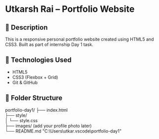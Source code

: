 # Utkarsh Rai – Portfolio Website

## 📌 Description
This is a responsive personal portfolio website created using HTML5 and CSS3. Built as part of internship Day 1 task.

## 🧰 Technologies Used
- HTML5
- CSS3 (Flexbox + Grid)
- Git & GitHub

## 📁 Folder Structure

portfolio-day1/
├── index.html  
├── style/  
│   └── style.css  
├── images/ (add your profile photo later)  
└── README.md "C:\Users\utkar\.vscode\portfolio-day1"